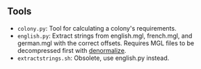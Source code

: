 ## Tools

- `colony.py`: Tool for calculating a colony's requirements.
- `english.py`: Extract strings from  english.mgl, french.mgl, and german.mgl
  with the correct offsets. Requires MGL files to be decompressed first with
  [denormalize](https://radishengine.github.io/denormalize/).
- `extractstrings.sh`: Obsolete, use english.py instead.
